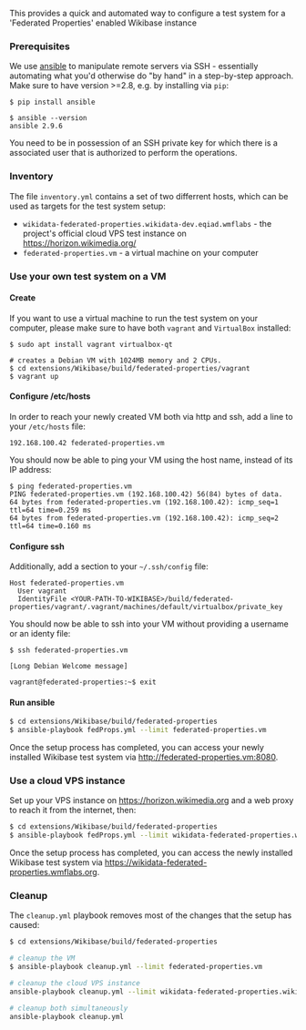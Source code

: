 This provides a quick and automated way to configure a test system for a 'Federated Properties' enabled Wikibase instance

### Prerequisites

We use [ansible](https://docs.ansible.com/ansible/latest/index.html) to manipulate remote servers via SSH - essentially automating what you'd otherwise do "by hand" in a step-by-step approach. Make sure to have version >=2.8, e.g. by installing via `pip`:
```
$ pip install ansible

$ ansible --version
ansible 2.9.6
```

You need to be in possession of an SSH private key for which there is a associated user that is authorized to perform the operations.

### Inventory

The file `inventory.yml` contains a set of two differrent hosts, which can be used as targets for the test system setup:
 * `wikidata-federated-properties.wikidata-dev.eqiad.wmflabs` - the project's official cloud VPS test instance on https://horizon.wikimedia.org/
 * `federated-properties.vm` - a virtual machine on your computer

### Use your own test system on a VM
#### Create

If you want to use a virtual machine to run the test system on your computer, please make sure to have both `vagrant` and `VirtualBox` installed:
```
$ sudo apt install vagrant virtualbox-qt

# creates a Debian VM with 1024MB memory and 2 CPUs.
$ cd extensions/Wikibase/build/federated-properties/vagrant
$ vagrant up
```

#### Configure /etc/hosts
In order to reach your newly created VM both via http and ssh, add a line to your `/etc/hosts` file:
```
192.168.100.42 federated-properties.vm
```
You should now be able to ping your VM using the host name, instead of its IP address:
```
$ ping federated-properties.vm
PING federated-properties.vm (192.168.100.42) 56(84) bytes of data.
64 bytes from federated-properties.vm (192.168.100.42): icmp_seq=1 ttl=64 time=0.259 ms
64 bytes from federated-properties.vm (192.168.100.42): icmp_seq=2 ttl=64 time=0.160 ms
```

#### Configure ssh

Additionally, add a section to your `~/.ssh/config` file:
```
Host federated-properties.vm
  User vagrant
  IdentityFile <YOUR-PATH-TO-WIKIBASE>/build/federated-properties/vagrant/.vagrant/machines/default/virtualbox/private_key
```
You should now be able to ssh into your VM without providing a username or an identy file:
```
$ ssh federated-properties.vm

[Long Debian Welcome message]

vagrant@federated-properties:~$ exit
```

#### Run ansible

```sh
$ cd extensions/Wikibase/build/federated-properties
$ ansible-playbook fedProps.yml --limit federated-properties.vm
```
Once the setup process has completed, you can access your newly installed Wikibase test system via http://federated-properties.vm:8080.


### Use a cloud VPS instance

Set up your VPS instance on https://horizon.wikimedia.org and a web proxy to reach it from the internet, then:
```sh
$ cd extensions/Wikibase/build/federated-properties
$ ansible-playbook fedProps.yml --limit wikidata-federated-properties.wikidata-dev.eqiad.wmflabs
```

Once the setup process has completed, you can access the newly installed Wikibase test system via https://wikidata-federated-properties.wmflabs.org.


### Cleanup

The `cleanup.yml` playbook removes most of the changes that the setup has caused:

```sh
$ cd extensions/Wikibase/build/federated-properties

# cleanup the VM
$ ansible-playbook cleanup.yml --limit federated-properties.vm

# cleanup the cloud VPS instance
ansible-playbook cleanup.yml --limit wikidata-federated-properties.wikidata-dev.eqiad.wmflabs

# cleanup both simultaneously
ansible-playbook cleanup.yml
```
